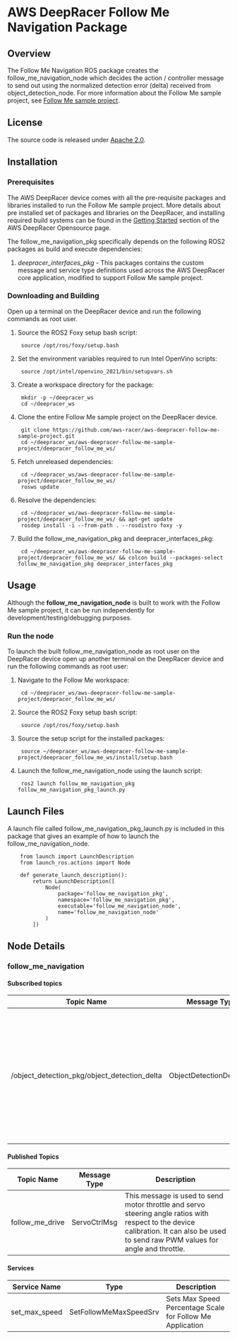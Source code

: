 # AWS DeepRacer Follow Me Navigation Package

## Overview

The Follow Me Navigation ROS package creates the follow_me_navigation_node which decides the action / controller message to send out using the normalized detection error (delta) received from object_detection_node. For more information about the Follow Me sample project, see [Follow Me sample project](https://github.com/aws-racer/aws-deepracer-follow-me-sample-project).

## License

The source code is released under [Apache 2.0](https://aws.amazon.com/apache-2-0/).

## Installation

### Prerequisites

The AWS DeepRacer device comes with all the pre-requisite packages and libraries installed to run the Follow Me sample project. More details about pre installed set of packages and libraries on the DeepRacer, and installing required build systems can be found in the [Getting Started](https://github.com/aws-racer/aws-deepracer-launcher/blob/main/getting-started.md) section of the AWS DeepRacer Opensource page.

The follow_me_navigation_pkg specifically depends on the following ROS2 packages as build and execute dependencies:

1. *deepracer_interfaces_pkg* - This packages contains the custom message and service type definitions used across the AWS DeepRacer core application, modified to support Follow Me sample project.

### Downloading and Building

Open up a terminal on the DeepRacer device and run the following commands as root user.

1. Source the ROS2 Foxy setup bash script:

        source /opt/ros/foxy/setup.bash 

1. Set the environment variables required to run Intel OpenVino scripts:

        source /opt/intel/openvino_2021/bin/setupvars.sh

1. Create a workspace directory for the package:

        mkdir -p ~/deepracer_ws
        cd ~/deepracer_ws

1. Clone the entire Follow Me sample project on the DeepRacer device.

        git clone https://github.com/aws-racer/aws-deepracer-follow-me-sample-project.git
        cd ~/deepracer_ws/aws-deepracer-follow-me-sample-project/deepracer_follow_me_ws/

1. Fetch unreleased dependencies:

        cd ~/deepracer_ws/aws-deepracer-follow-me-sample-project/deepracer_follow_me_ws/
        rosws update

1. Resolve the dependencies:

        cd ~/deepracer_ws/aws-deepracer-follow-me-sample-project/deepracer_follow_me_ws/ && apt-get update
        rosdep install -i --from-path . --rosdistro foxy -y

1. Build the follow_me_navigation_pkg and deepracer_interfaces_pkg:

        cd ~/deepracer_ws/aws-deepracer-follow-me-sample-project/deepracer_follow_me_ws/ && colcon build --packages-select follow_me_navigation_pkg deepracer_interfaces_pkg


## Usage

Although the **follow_me_navigation_node** is built to work with the Follow Me sample project, it can be run independently for development/testing/debugging purposes.

### Run the node

To launch the built follow_me_navigation_node as root user on the DeepRacer device open up another terminal on the DeepRacer device and run the following commands as root user:

1. Navigate to the Follow Me workspace:

        cd ~/deepracer_ws/aws-deepracer-follow-me-sample-project/deepracer_follow_me_ws/

1. Source the ROS2 Foxy setup bash script:

        source /opt/ros/foxy/setup.bash 

1. Source the setup script for the installed packages:

        source ~/deepracer_ws/aws-deepracer-follow-me-sample-project/deepracer_follow_me_ws/install/setup.bash 

1. Launch the follow_me_navigation_node using the launch script:

        ros2 launch follow_me_navigation_pkg follow_me_navigation_pkg_launch.py

## Launch Files

A launch file called follow_me_navigation_pkg_launch.py is included in this package that gives an example of how to launch the follow_me_navigation_node.

        from launch import LaunchDescription
        from launch_ros.actions import Node

        def generate_launch_description():
            return LaunchDescription([
                Node(
                    package='follow_me_navigation_pkg',
                    namespace='follow_me_navigation_pkg',
                    executable='follow_me_navigation_node',
                    name='follow_me_navigation_node'
                )
            ])


## Node Details

### follow_me_navigation

#### Subscribed topics

| Topic Name | Message Type | Description |
|----------- | ------------ | ----------- |
| /object_detection_pkg/object_detection_delta | ObjectDetectionDeltaMsg | Message with Object Detection normalized error (delta) of the detected object from the target (reference) position with respect to x and y axes. |

#### Published Topics

| Topic Name | Message Type | Description |
|----------- | ------------ | ----------- |
| follow_me_drive | ServoCtrlMsg | This message is used to send motor throttle and servo steering angle ratios with respect to the device calibration. It can also be used to send raw PWM values for angle and throttle. |

#### Services

| Service Name | Type | Description |
|------------- | -----| ----------- |
| set_max_speed | SetFollowMeMaxSpeedSrv | Sets Max Speed Percentage Scale for Follow Me Application |

